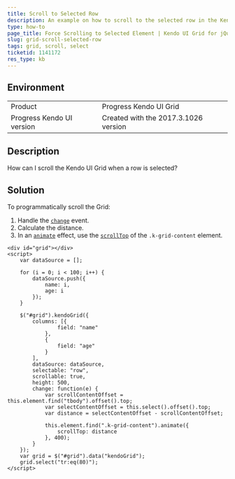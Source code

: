 ```yaml
---
title: Scroll to Selected Row
description: An example on how to scroll to the selected row in the Kendo UI Grid.
type: how-to
page_title: Force Scrolling to Selected Element | Kendo UI Grid for jQuery
slug: grid-scroll-selected-row
tags: grid, scroll, select
ticketid: 1141172
res_type: kb
---
```


## Environment

<table>
 <tr>
  <td>Product</td>
  <td>Progress Kendo UI Grid</td>
 </tr>
 <tr>
  <td>Progress Kendo UI version</td>
  <td>Created with the 2017.3.1026 version</td>
 </tr>
</table>

## Description

How can I scroll the Kendo UI Grid when a row is selected?

## Solution

To programmatically scroll the Grid:

1. Handle the [`change`](https://docs.telerik.com/kendo-ui/api/javascript/ui/grid/events/change) event.
1. Calculate the distance.
1. In an [`animate`](https://api.jquery.com/animate/) effect, use the [`scrollTop`](https://api.jquery.com/scrollTop/) of the `.k-grid-content` element.

```dojo
<div id="grid"></div>
<script>
    var dataSource = [];

    for (i = 0; i < 100; i++) {
        dataSource.push({
            name: i,
            age: i
        });
    }

    $("#grid").kendoGrid({
        columns: [{
                field: "name"
            },
            {
                field: "age"
            }
        ],
        dataSource: dataSource,
        selectable: "row",
        scrollable: true,
        height: 500,
        change: function(e) {
            var scrollContentOffset = this.element.find("tbody").offset().top;
            var selectContentOffset = this.select().offset().top;
            var distance = selectContentOffset - scrollContentOffset;

            this.element.find(".k-grid-content").animate({
                scrollTop: distance
            }, 400);
        }
    });
    var grid = $("#grid").data("kendoGrid");
    grid.select("tr:eq(80)");
</script>
```
